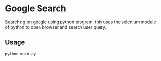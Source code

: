# Google Search

Searching on google using python program. this uses the selenium module of python to open browser and search user query.

## Usage
`python main.py`


